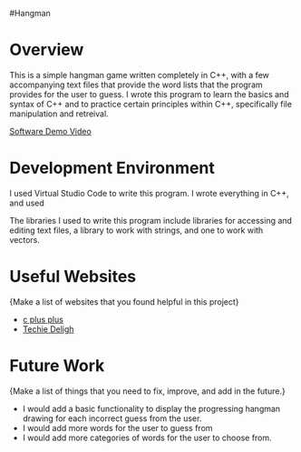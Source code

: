#Hangman
# Overview

This is a simple hangman game written completely in C++, with a few accompanying text files that provide the word lists that the program provides for the user to guess. I wrote this program to learn the basics and syntax of C++ and to practice certain principles within C++, specifically file manipulation and retreival. 

[Software Demo Video](http://youtube.link.goes.here)

# Development Environment
I used Virtual Studio Code to write this program. I wrote everything in C++, and used 

The libraries I used to write this program include libraries for accessing and editing text files, a library to work with strings, and one to work with vectors. 

# Useful Websites
{Make a list of websites that you found helpful in this project}
* [c plus plus](https://cplusplus.com/)
* [Techie Deligh](techiedelight.com)

# Future Work

{Make a list of things that you need to fix, improve, and add in the future.}
* I would add a basic functionality to display the progressing hangman drawing for each incorrect guess from the user.
* I would add more words for the user to guess from
* I would add more categories of words for the user to choose from.
